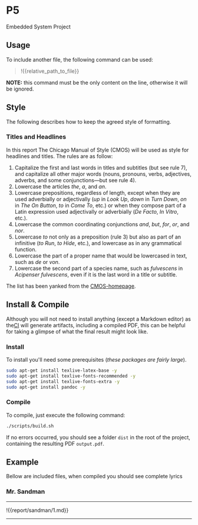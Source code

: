 # P5

Embedded System Project

## Usage

To include another file, the following command can be used:

> !{{relative_path_to_file}}

**NOTE:** this command must be the only content on the line, otherwise it will be ignored.

## Style

The following describes how to keep the agreed style of formatting.

### Titles and Headlines

In this report The Chicago Manual of Style (CMOS) will be used as style for headlines and titles. The rules are as follow:
1. Capitalize the first and last words in titles and subtitles (but see rule 7), and capitalize all other major words (nouns, pronouns, verbs, adjectives, adverbs, and some conjunctions—but see rule 4).
2. Lowercase the articles *the*, *a*, and *an*.
3. Lowercase prepositions, regardless of length, except when they are used adverbially or adjectivally (*up* in *Look Up*, *down* in *Turn Down*, *on* in *The On Button*, *to* in *Come To*, etc.) or when they compose part of a Latin expression used adjectivally or adverbially (*De Facto*, *In Vitro*, etc.).
4. Lowercase the common coordinating conjunctions *and*, *but*, *for*, *or*, and *nor*.
5. Lowercase *to* not only as a preposition (rule 3) but also as part of an infinitive (*to Run*, *to Hide*, etc.), and lowercase as in any grammatical function.
6. Lowercase the part of a proper name that would be lowercased in text, such as *de* or *von*.
7. Lowercase the second part of a species name, such as *fulvescens* in *Acipenser fulvescens*, even if it is the last word in a title or subtitle.

The list has been yanked from the [CMOS-homepage](https://www.chicagomanualofstyle.org/book/ed17/part2/ch08/psec159.html).

## Install & Compile

Although you will not need to install anything (except a Markdown editor) as the[CI](https://circleci.com/gh/Lynhx/P5) will generate artifacts, including a compiled PDF, this can be helpful for taking a glimpse of what the final result might look like.

### Install
To install you'll need some prerequisites (_these packages are fairly large_).

```bash
sudo apt-get install texlive-latex-base -y
sudo apt-get install texlive-fonts-recommended -y
sudo apt-get install texlive-fonts-extra -y
sudo apt-get install pandoc -y
```

### Compile

To compile, just execute the following command:

```bash
./scripts/build.sh
```

If no errors occurred, you should see a folder `dist` in the root of the project, containing the resulting PDF `output.pdf`.

## Example

Bellow are included files, when compiled you should see complete lyrics

### Mr. Sandman

---

!{{report/sandman/1.md}}

---
